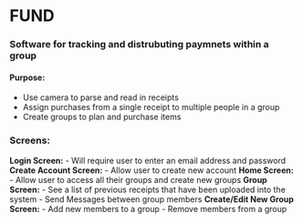 # FUND

### Software for tracking and distrubuting paymnets within a group

#### Purpose:

- Use camera to parse and read in receipts
- Assign purchases from a single receipt to multiple people in a group
- Create groups to plan and purchase items

### Screens:

**Login Screen:** - Will require user to enter an email address and password
**Create Account Screen:** - Allow user to create new account
**Home Screen:** - Allow user to access all their groups and create new groups
**Group Screen:** - See a list of previous receipts that have been uploaded into the system - Send Messages between group members
**Create/Edit New Group Screen:** - Add new members to a group - Remove members from a group
